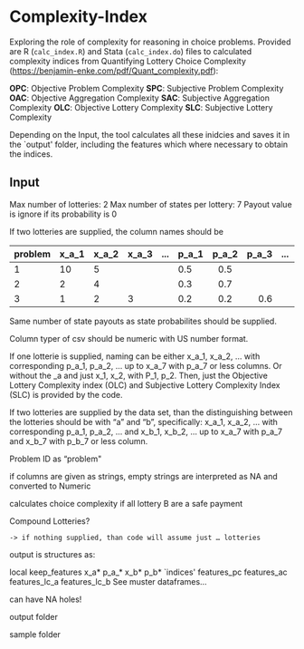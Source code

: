 # Complexity-Index

Exploring the role of complexity for reasoning in choice problems. Provided are R (`calc_index.R`) and Stata (`calc_index.do`) files to calculated complexity indices from Quantifying Lottery Choice Complexity (https://benjamin-enke.com/pdf/Quant_complexity.pdf):

**OPC**: Objective Problem Complexity
**SPC**: Subjective Problem Complexity
**OAC**: Objective Aggregation Complexity
**SAC**: Subjective Aggregation Complexity
**OLC**: Objective Lottery Complexity
**SLC**: Subjective Lottery Complexity

Depending on the Input, the tool calculates all these inidcies and saves it in the `output' folder, including the features which where necessary to obtain the indices. 

## Input 
Max number of lotteries: 2
Max number of states per lottery: 7
Payout value is ignore if its probability is 0

If two lotteries are supplied, the column names should be 


| **problem** | **x_a_1** | **x_a_2** | **x_a_3** | **...** | **p_a_1** | **p_a_2** | **p_a_3** | **...** | **x_b_1** | **x_b_2** | **x_b_3** | **...** | **p_a_1** | **p_a_2** | **p_a_3** | **...** | **compound** |
|-------------|-----------|-----------|-----------|---------|-----------|:---------:|----------:|---------|-----------|-----------|-----------|---------|-----------|:---------:|----------:|---------|--------------|
| 1           | 10        | 5         |           |         | 0.5       |    0.5    |           |         | 3         |           |           |         | 1         |           |           |         | 0            |
| 2           | 2         | 4         |           |         | 0.3       |    0.7    |           |         | 2         |           |           |         | 1         |           |           |         | 1            |
| 3           | 1         | 2         | 3         |         | 0.2       |    0.2    |       0.6 |         | 1         | 2         | 3         |         | 0.2       |    0.5    |       0.3 |         | 1            |

Same number of state payouts as state probabilites should be supplied. 

Column typer of csv should be numeric with US number format. 

If one lotterie is supplied, naming can be either x_a_1, x_a_2, … with corresponding p_a_1, p_a_2, … up to x_a_7 with p_a_7 or less columns. Or without the _a and just x_1, x_2, with P_1, p_2. Then, just the Objective Lottery Complexity index (OLC) and Subjective Lottery Complexity Index (SLC) is provided by the code. 

If two lotteries are supplied by the data set, than the distinguishing between the lotteries should be with “a” and “b”, specifically: x_a_1, x_a_2, … with corresponding p_a_1, p_a_2, … and x_b_1, x_b_2, … up to x_a_7 with p_a_7 and x_b_7 with p_b_7  or less column.

Problem ID  as “problem"

if columns are given as strings, empty strings are interpreted as NA and converted to Numeric

calculates choice complexity if all lottery B are a safe payment

Compound Lotteries?

	-> if nothing supplied, than code will assume just … lotteries
	
output is structures as:

local keep_features x_a* p_a_* x_b* p_b*  `indices' features_pc features_ac features_lc_a features_lc_b
See muster dataframes… 

can have NA holes!

output folder 

sample folder

